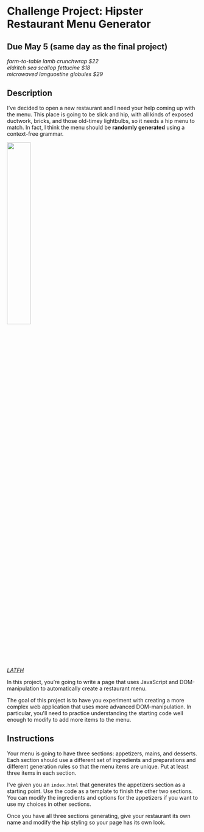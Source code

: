
# Challenge Project: Hipster Restaurant Menu Generator

## Due May 5 (same day as the final project)

*farm-to-table lamb crunchwrap $22*  
*eldritch sea scallop fettucine $18*  
*microwaved languostine globules $29*

## Description

I’ve decided to open a new restaurant and I need your help coming up with the menu. This place is going to be slick and hip, with all kinds of exposed ductwork, bricks, 
and those old-timey lightbulbs, so it needs a hip menu to match. In fact, I think the menu should be **randomly generated** using a context-free grammar.

<img src="https://travelgrrrls.files.wordpress.com/2019/05/edison-bar2.jpg" width="35%" />

[*LATFH*](https://travelgrrrls.wordpress.com/2019/05/02/hipster-light/)

In this project, you’re going to write a page that uses JavaScript and DOM-manipulation to automatically create a restaurant menu.

The goal of this project is to have you experiment with creating a more complex web application that uses more advanced DOM-manipulation. In particular, you'll need to practice understanding the starting code well enough to modify to add more items to the menu.

## Instructions

Your menu is going to have three sections: appetizers, mains, and desserts. Each section should use a different set of ingredients and preparations and different generation 
rules so that the menu items are unique. Put at least three items in each section.

I've given you an `index.html` that generates the appetizers section as a starting point. Use the code as a template to finish the other two sections. You can 
modify the ingredients and options for the appetizers if you want to use my choices in other sections.

Once you have all three sections generating, give your restaurant its own name and modify the hip styling so your page has its own look.
